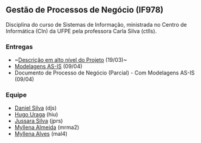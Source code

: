## Gestão de Processos de Negócio (IF978)

Disciplina do curso de Sistemas de Informação, ministrada no Centro de Informática (CIn) da UFPE pela professora Carla Silva (ctlls). 

### Entregas
- ~[Descrição em alto nível do Projeto](https://github.com/jussararodrigues/4-periodo/blob/master/gpn/01%20-%20Descri%C3%A7%C3%A3o%20em%20alto%20n%C3%ADvel.md) (19/03)~
- [Modelagens AS-IS](https://github.com/jussararodrigues/4-periodo/tree/master/gpn/Modelagens%20AS-IS) (09/04)
- Documento de Processo de Negócio (Parcial) - Com Modelagens AS-IS (09/04)

### Equipe
- [Daniel Silva](https://github.com/shirubadan) (djs)
- [Hugo Uraga](https://github.com/hugouraga) (hiu)
- [Jussara Silva](https://github.com/jussararodrigues) (jprs)
- [Myllena Almeida](https://github.com/MyllenaAlmeida) (mrma2)
- [Myllena Alves](https://github.com/myllenaalves) (mal4)
